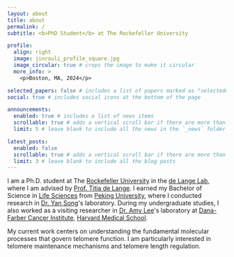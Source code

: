 ```yaml
---
layout: about
title: about
permalink: /
subtitle: <b>PhD Student</b> at The Rockefeller University

profile:
  align: right
  image: jinrouli_profile_square.jpg
  image_circular: true # crops the image to make it circular
  more_info: >
    <p>Boston, MA, 2024</p>

selected_papers: false # includes a list of papers marked as "selected={true}"
social: true # includes social icons at the bottom of the page

announcements:
  enabled: true # includes a list of news items
  scrollable: true # adds a vertical scroll bar if there are more than 3 news items
  limit: 5 # leave blank to include all the news in the `_news` folder

latest_posts:
  enabled: false
  scrollable: true # adds a vertical scroll bar if there are more than 3 new posts items
  limit: 3 # leave blank to include all the blog posts
---
```


I am a Ph.D. student at The [Rockefeller University](https://www.rockefeller.edu/) in the [de Lange Lab](https://delangelab.org/), where I am advised by [Prof. Titia de Lange](https://www.rockefeller.edu/our-scientists/heads-of-laboratories/871-titia-de-lange/). I earned my Bachelor of Science in [Life Sciences](https://www.bio.pku.edu.cn/en/index/index.html) from [Peking University](https://english.pku.edu.cn/), where I conducted research in [Dr. Yan Song](https://www.yansonglab.org/)'s laboratory. During my undergraduate studies, I also worked as a visiting researcher in [Dr. Amy Lee](https://leelab.hms.harvard.edu/)'s laboratory at [Dana-Farber Cancer Institute](https://www.dana-farber.org/), [Harvard Medical School](https://hms.harvard.edu/). 

My current work centers on understanding the fundamental molecular processes that govern telomere function. I am particularly interested in telomere maintenance mechanisms and telomere length regulation. 

<!-- Write your biography here. Tell the world about yourself. Link to your favorite [subreddit](http://reddit.com). You can put a picture in, too. The code is already in, just name your picture `prof_pic.jpg` and put it in the `img/` folder.

Put your address / P.O. box / other info right below your picture. You can also disable any of these elements by editing `profile` property of the YAML header of your `_pages/about.md`. Edit `_bibliography/papers.bib` and Jekyll will render your [publications page](/al-folio/publications/) automatically.

Link to your social media connections, too. This theme is set up to use [Font Awesome icons](https://fontawesome.com/) and [Academicons](https://jpswalsh.github.io/academicons/), like the ones below. Add your Facebook, Twitter, LinkedIn, Google Scholar, or just disable all of them. -->
